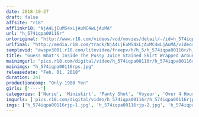 ```yaml
---
date: 2018-10-27
draft: false
affsite: "r18"
afflinkr18: "NjA4LjEuMS4xLjAuMC4wLjAuMA"
url: "h_574iqpa00116r"
urloriginal: "http://www.r18.com/videos/vod/movies/detail/-/id=h_574iqpa00116r"
urlfinal: "http://media.r18.com/track/NjA4LjEuMS4xLjAuMC4wLjAuMA/videos/vod/movies/detail/-/id=h_574iqpa00116r"
samplevid: "awspv3001.r18.com/litevideo/freepv/h/h_5/h_574iqpa00116r/h_574iqpa00116r_dmb_w.mp4"
title: "Guess What's Inside The Pussy Juice Stained Skirt Wrapped Around The Voluptuous Ass Of This Horny Nurse 40 Ladies/4 Hours"
mainimgurl: "pics.r18.com/digital/video/h_574iqpa00116r/h_574iqpa00116rps.jpg"
mainimgs: "h_574iqpa00116rps.jpg"
releasedate: "Feb. 01, 2018"
duration: 241
productioncomp: "Only 1980 Yen"
girls: ['----']
categories: ['Nurse', 'Miniskirt', 'Panty Shot', 'Voyeur', 'Over 4 Hours']
imgurls: ['pics.r18.com/digital/video/h_574iqpa00116r/h_574iqpa00116rjp-1.jpg', 'pics.r18.com/digital/video/h_574iqpa00116r/h_574iqpa00116rjp-2.jpg', 'pics.r18.com/digital/video/h_574iqpa00116r/h_574iqpa00116rjp-3.jpg', 'pics.r18.com/digital/video/h_574iqpa00116r/h_574iqpa00116rjp-4.jpg', 'pics.r18.com/digital/video/h_574iqpa00116r/h_574iqpa00116rjp-5.jpg', 'pics.r18.com/digital/video/h_574iqpa00116r/h_574iqpa00116rjp-6.jpg', 'pics.r18.com/digital/video/h_574iqpa00116r/h_574iqpa00116rjp-7.jpg', 'pics.r18.com/digital/video/h_574iqpa00116r/h_574iqpa00116rjp-8.jpg', 'pics.r18.com/digital/video/h_574iqpa00116r/h_574iqpa00116rjp-9.jpg', 'pics.r18.com/digital/video/h_574iqpa00116r/h_574iqpa00116rjp-10.jpg', 'pics.r18.com/digital/video/h_574iqpa00116r/h_574iqpa00116rjp-11.jpg', 'pics.r18.com/digital/video/h_574iqpa00116r/h_574iqpa00116rjp-12.jpg', 'pics.r18.com/digital/video/h_574iqpa00116r/h_574iqpa00116rjp-13.jpg', 'pics.r18.com/digital/video/h_574iqpa00116r/h_574iqpa00116rjp-14.jpg', 'pics.r18.com/digital/video/h_574iqpa00116r/h_574iqpa00116rjp-15.jpg', 'pics.r18.com/digital/video/h_574iqpa00116r/h_574iqpa00116rjp-16.jpg', 'pics.r18.com/digital/video/h_574iqpa00116r/h_574iqpa00116rjp-17.jpg', 'pics.r18.com/digital/video/h_574iqpa00116r/h_574iqpa00116rjp-18.jpg', 'pics.r18.com/digital/video/h_574iqpa00116r/h_574iqpa00116rjp-19.jpg', 'pics.r18.com/digital/video/h_574iqpa00116r/h_574iqpa00116rjp-20.jpg']
imgs: ['h_574iqpa00116rjp-1.jpg', 'h_574iqpa00116rjp-2.jpg', 'h_574iqpa00116rjp-3.jpg', 'h_574iqpa00116rjp-4.jpg', 'h_574iqpa00116rjp-5.jpg', 'h_574iqpa00116rjp-6.jpg', 'h_574iqpa00116rjp-7.jpg', 'h_574iqpa00116rjp-8.jpg', 'h_574iqpa00116rjp-9.jpg', 'h_574iqpa00116rjp-10.jpg', 'h_574iqpa00116rjp-11.jpg', 'h_574iqpa00116rjp-12.jpg', 'h_574iqpa00116rjp-13.jpg', 'h_574iqpa00116rjp-14.jpg', 'h_574iqpa00116rjp-15.jpg', 'h_574iqpa00116rjp-16.jpg', 'h_574iqpa00116rjp-17.jpg', 'h_574iqpa00116rjp-18.jpg', 'h_574iqpa00116rjp-19.jpg', 'h_574iqpa00116rjp-20.jpg']
---
```

